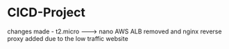 # CICD-Project



changes made - t2.micro ---> nano 
AWS ALB removed and nginx reverse proxy added due to the low traffic website